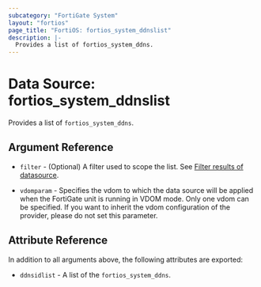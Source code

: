```yaml
---
subcategory: "FortiGate System"
layout: "fortios"
page_title: "FortiOS: fortios_system_ddnslist"
description: |-
  Provides a list of fortios_system_ddns.
---
```


# Data Source: fortios_system_ddnslist
Provides a list of `fortios_system_ddns`.

## Argument Reference

* `filter` - (Optional) A filter used to scope the list. See [Filter results of datasource](https://registry.terraform.io/providers/fortinetdev/fortios/latest/docs/guides/fgt_filter).

* `vdomparam` - Specifies the vdom to which the data source will be applied when the FortiGate unit is running in VDOM mode. Only one vdom can be specified. If you want to inherit the vdom configuration of the provider, please do not set this parameter.

## Attribute Reference

In addition to all arguments above, the following attributes are exported:

* `ddnsidlist` -  A list of the `fortios_system_ddns`.
